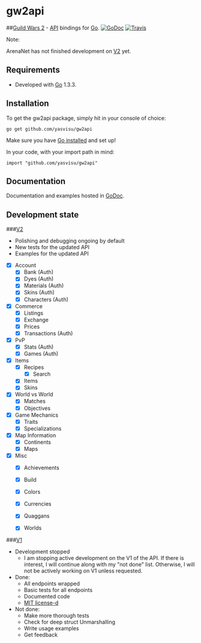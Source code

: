 # gw2api

##[Guild Wars 2](https://www.guildwars2.com/en-gb/) - [API](http://wiki.guildwars2.com/wiki/API:Main) bindings for [Go](http://golang.org/).
[![GoDoc](https://godoc.org/github.com/yasvisu/gw2api?status.png)](https://godoc.org/github.com/yasvisu/gw2api)
[![Travis](https://travis-ci.org/lhw/gw2api.svg)](https://travis-ci.org/lhw/gw2api)

Note:

ArenaNet has not finished development on [V2](http://wiki.guildwars2.com/wiki/API:2) yet.

## Requirements

* Developed with [Go](http://golang.org/) 1.3.3. 

## Installation
To get the gw2api package, simply hit in your console of choice:

    go get github.com/yasvisu/gw2api

Make sure you have [Go installed](http://golang.org/doc/install) and set up!

In your code, with your import path in mind:

    import "github.com/yasvisu/gw2api"

## Documentation
Documentation and examples hosted in [GoDoc](http://godoc.org/github.com/yasvisu/gw2api).


## Development state
###[V2](http://wiki.guildwars2.com/wiki/API:2)

* Polishing and debugging ongoing by default
* New tests for the updated API
* Examples for the updated API
* [x] Account
  * [x] Bank (Auth)
  * [x] Dyes (Auth)
  * [x] Materials (Auth)
  * [x] Skins (Auth)
  * [x] Characters (Auth)
* [x] Commerce
  * [x] Listings
  * [x] Exchange
  * [x] Prices
  * [x] Transactions (Auth)
* [x] PvP
  * [x] Stats (Auth)
  * [x] Games (Auth)
* [x] Items
  * [x] Recipes
    * [x] Search
  * [x] Items
  * [x] Skins
* [x] World vs World
  * [x] Matches
  * [x] Objectives
* [x] Game Mechanics
  * [x] Traits
  * [x] Specializations
* [x] Map Information
  * [x] Continents
  * [x] Maps
* [x] Misc
  * [x] Achievements
  * [x] Build
  * [x] Colors
  * [x] Currencies
  * [x] Quaggans
  * [x] Worlds


###[V1](http://wiki.guildwars2.com/wiki/API:1)

* Development stopped
  * I am stopping active development on the V1 of the API. If there is interest, I will continue along with my "not done" list. Otherwise, I will not be actively working on V1 unless requested.
* Done:
  * All endpoints wrapped
  * Basic tests for all endpoints
  * Documented code
  * [MIT license-d](https://github.com/yasvisu/gw2api/blob/master/LICENSE)
* Not done:
  * Make more thorough tests
   * Check for deep struct Unmarshalling
  * Write usage examples
  * Get feedback
